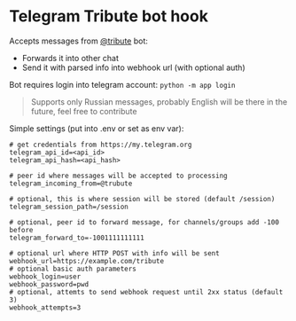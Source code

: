 # Telegram Tribute bot hook

Accepts messages from [@tribute](https://t.me/tribute) bot:
* Forwards it into other chat
* Send it with parsed info into webhook url (with optional auth)

Bot requires login into telegram account: `python -m app login`

> Supports only Russian messages, probably English will be there in the future, feel free to contribute

Simple settings (put into .env or set as env var):
```
# get credentials from https://my.telegram.org
telegram_api_id=<api_id>
telegram_api_hash=<api_hash>

# peer id where messages will be accepted to processing
telegram_incoming_from=@trubute

# optional, this is where session will be stored (default /session)
telegram_session_path=/session

# optional, peer id to forward message, for channels/groups add -100 before
telegram_forward_to=-1001111111111

# optional url where HTTP POST with info will be sent
webhook_url=https://example.com/tribute
# optional basic auth parameters
webhook_login=user
webhook_password=pwd
# optional, attemts to send webhook request until 2xx status (default 3)
webhook_attempts=3
```
